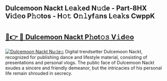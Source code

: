 ## Dulcemoon Nackt L𝚎a𝚔ed N𝚞𝚍e - Part-8HX Vi𝚍𝚎o P𝚑𝚘tos - H𝚘𝚝 O𝚗𝚕yf𝚊ns L𝚎a𝚔s CwppK

# <h2><a href="http://kfe72m.oniu.top/?m=Dulcemoon+Nackt">🔗👉 🔴 Dulcemoon Nackt P𝚑ot𝚘𝚜 V𝚒d𝚎o</a></h2>

[![Dulcemoon Nackt Nu𝚍e𝚜](https://i.imgur.com/0qMVB7G.gif)](http://kfe72m.oniu.top/?m=Dulcemoon+Nackt)
Digital trendsetter Dulcemoon Nackt, recognized for publishing dance and lifestyle material, consisting of presentations and personal vlogs. The public face of Dulcemoon Nackt exudes a sincere and friendly demeanor, but the intricacies of his personal life remain shrouded in secrecy.  
